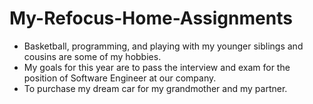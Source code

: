 # My-Refocus-Home-Assignments

 - Basketball, programming, and playing with my younger siblings and cousins are some of my hobbies.
 - My goals for this year are to pass the interview and exam for the position of Software Engineer at our company.
 - To purchase my dream car for my grandmother and my partner.
